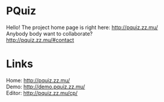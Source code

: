 # PQuiz
Hello! The project home page is right here: http://pquiz.zz.mu/  
Anybody body want to collaborate?  
http://pquiz.zz.mu/#contact

# Links
Home: http://pquiz.zz.mu/  
Demo: http://demo.pquiz.zz.mu/  
Editor: http://pquiz.zz.mu/cp/  


